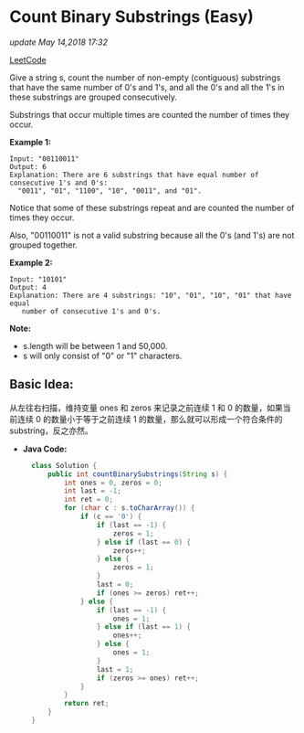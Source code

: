 # Count Binary Substrings \(Easy\)

_update May 14,2018 17:32_

[LeetCode](https://leetcode.com/problems/count-binary-substrings/description/)

Give a string s, count the number of non-empty \(contiguous\) substrings that have the same number of 0's and 1's, and all the 0's and all the 1's in these substrings are grouped consecutively.

Substrings that occur multiple times are counted the number of times they occur.

**Example 1:**

```text
Input: "00110011"
Output: 6
Explanation: There are 6 substrings that have equal number of consecutive 1's and 0's: 
  "0011", "01", "1100", "10", "0011", and "01".
```

Notice that some of these substrings repeat and are counted the number of times they occur.

Also, "00110011" is not a valid substring because all the 0's \(and 1's\) are not grouped together.

**Example 2:**

```text
Input: "10101"
Output: 4
Explanation: There are 4 substrings: "10", "01", "10", "01" that have equal 
   number of consecutive 1's and 0's.
```

**Note:**

* s.length will be between 1 and 50,000.
* s will only consist of "0" or "1" characters.

## Basic Idea:

从左往右扫描，维持变量 ones 和 zeros 来记录之前连续 1 和 0 的数量，如果当前连续 0 的数量小于等于之前连续 1 的数量，那么就可以形成一个符合条件的 substring，反之亦然。

* **Java Code:**

  ```java
    class Solution {
        public int countBinarySubstrings(String s) {
            int ones = 0, zeros = 0;
            int last = -1;
            int ret = 0;
            for (char c : s.toCharArray()) {
                if (c == '0') {
                    if (last == -1) {
                        zeros = 1;
                    } else if (last == 0) {
                        zeros++;
                    } else {
                        zeros = 1;
                    }
                    last = 0;
                    if (ones >= zeros) ret++;
                } else {
                    if (last == -1) {
                        ones = 1;
                    } else if (last == 1) {
                        ones++;
                    } else {
                        ones = 1;
                    }
                    last = 1;
                    if (zeros >= ones) ret++;
                }
            }
            return ret;
        }
    }
  ```

